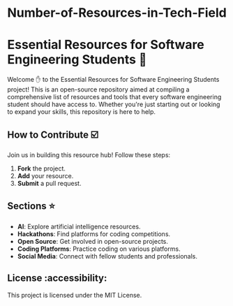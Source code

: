 # Number-of-Resources-in-Tech-Field
# Essential Resources for Software Engineering Students 🏬

Welcome ✋ to the Essential Resources for Software Engineering Students project! This is an open-source repository aimed at compiling a comprehensive list of resources and tools that every software engineering student should have access to. Whether you're just starting out or looking to expand your skills, this repository is here to help.


## How to Contribute ☑️

Join us in building this resource hub! Follow these steps:

1. **Fork** the project.
2. **Add** your resource.
3. **Submit** a pull request.

## Sections ⭐

- **AI**: Explore artificial intelligence resources.
- **Hackathons**: Find platforms for coding competitions.
- **Open Source**: Get involved in open-source projects.
- **Coding Platforms**: Practice coding on various platforms.
- **Social Media**: Connect with fellow students and professionals.

## License :accessibility:

This project is licensed under the MIT License.
